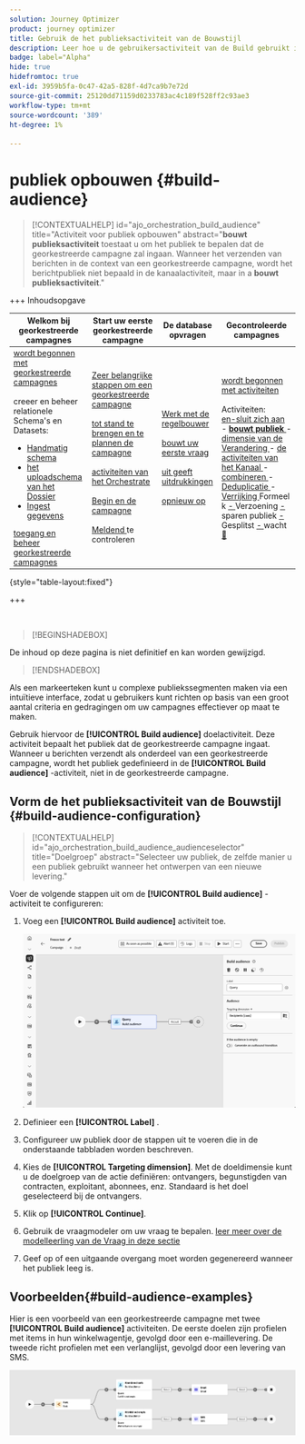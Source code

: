 ```yaml
---
solution: Journey Optimizer
product: journey optimizer
title: Gebruik de het publieksactiviteit van de Bouwstijl
description: Leer hoe u de gebruikersactiviteit van de Build gebruikt in een georkestreerde campagne
badge: label="Alpha"
hide: true
hidefromtoc: true
exl-id: 3959b5fa-0c47-42a5-828f-4d7ca9b7e72d
source-git-commit: 25120dd71159d0233783ac4c189f528ff2c93ae3
workflow-type: tm+mt
source-wordcount: '389'
ht-degree: 1%

---
```


# publiek opbouwen {#build-audience}

>[!CONTEXTUALHELP]
>id="ajo_orchestration_build_audience"
>title="Activiteit voor publiek opbouwen"
>abstract="**bouwt publieksactiviteit** toestaat u om het publiek te bepalen dat de georkestreerde campagne zal ingaan. Wanneer het verzenden van berichten in de context van een georkestreerde campagne, wordt het berichtpubliek niet bepaald in de kanaalactiviteit, maar in a **bouwt publieksactiviteit**."

+++ Inhoudsopgave

| Welkom bij georkestreerde campagnes | Start uw eerste georkestreerde campagne | De database opvragen | Gecontroleerde campagnes |
|---|---|---|---|
| [ wordt begonnen met georkestreerde campagnes ](../gs-orchestrated-campaigns.md)<br/><br/> creeer en beheer relationele Schema&#39;s en Datasets:</br> <ul><li>[ Handmatig schema ](../manual-schema.md)</li><li>[ het uploadschema van het Dossier ](../file-upload-schema.md)</li><li>[ Ingest gegevens ](../ingest-data.md)</li></ul>[ toegang en beheer georkestreerde campagnes ](../access-manage-orchestrated-campaigns.md) | [ Zeer belangrijke stappen om een georkestreerde campagne ](../gs-campaign-creation.md)<br/><br/>[ tot stand te brengen en te plannen de campagne ](../create-orchestrated-campaign.md)<br/><br/>[ activiteiten van het Orchestrate ](../orchestrate-activities.md)<br/><br/>[ Begin en de campagne ](../start-monitor-campaigns.md)<br/><br/>[ Meldend ](../reporting-campaigns.md) te controleren | [ Werk met de regelbouwer ](../orchestrated-rule-builder.md)<br/><br/>[ bouwt uw eerste vraag ](../build-query.md)<br/><br/>[ uit geeft uitdrukkingen ](../edit-expressions.md)<br/><br/>[ opnieuw op ](../retarget.md) | [ wordt begonnen met activiteiten ](about-activities.md)<br/><br/> Activiteiten:<br/>[ en-sluit zich aan ](and-join.md) - <b>[ bouwt publiek ](build-audience.md)</b> - [ dimensie van de Verandering ](change-dimension.md) - [ de activiteiten van het Kanaal ](channels.md) - [ combineren ](combine.md) - [ Deduplicatie ](deduplication.md) - [ Verrijking ](enrichment.md) Formeel k [ - ](fork.md) Verzoening [ - ](reconciliation.md) sparen publiek [ - ](save-audience.md) Gesplitst [ - ](split.md) wacht [&#128279;](wait.md) |

{style="table-layout:fixed"}

+++


<br/>

>[!BEGINSHADEBOX]

De inhoud op deze pagina is niet definitief en kan worden gewijzigd.

>[!ENDSHADEBOX]

Als een markeerteken kunt u complexe publiekssegmenten maken via een intuïtieve interface, zodat u gebruikers kunt richten op basis van een groot aantal criteria en gedragingen om uw campagnes effectiever op maat te maken.

Gebruik hiervoor de **[!UICONTROL Build audience]** doelactiviteit. Deze activiteit bepaalt het publiek dat de georkestreerde campagne ingaat. Wanneer u berichten verzendt als onderdeel van een georkestreerde campagne, wordt het publiek gedefinieerd in de **[!UICONTROL Build audience]** -activiteit, niet in de georkestreerde campagne.

## Vorm de het publieksactiviteit van de Bouwstijl {#build-audience-configuration}

>[!CONTEXTUALHELP]
>id="ajo_orchestration_build_audience_audienceselector"
>title="Doelgroep"
>abstract="Selecteer uw publiek, de zelfde manier u een publiek gebruikt wanneer het ontwerpen van een nieuwe levering."

Voer de volgende stappen uit om de **[!UICONTROL Build audience]** -activiteit te configureren:

1. Voeg een **[!UICONTROL Build audience]** activiteit toe.

   ![](../assets/build-audience.png)

1. Definieer een **[!UICONTROL Label]** .

1. Configureer uw publiek door de stappen uit te voeren die in de onderstaande tabbladen worden beschreven.

1. Kies de **[!UICONTROL Targeting dimension]**. Met de doeldimensie kunt u de doelgroep van de actie definiëren: ontvangers, begunstigden van contracten, exploitant, abonnees, enz. Standaard is het doel geselecteerd bij de ontvangers.

1. Klik op **[!UICONTROL Continue]**.

1. Gebruik de vraagmodeler om uw vraag te bepalen. [ leer meer over de modelleerling van de Vraag in deze sectie ](../orchestrated-rule-builder.md)

1. Geef op of een uitgaande overgang moet worden gegenereerd wanneer het publiek leeg is.

## Voorbeelden{#build-audience-examples}

Hier is een voorbeeld van een georkestreerde campagne met twee **[!UICONTROL Build audience]** activiteiten. De eerste doelen zijn profielen met items in hun winkelwagentje, gevolgd door een e-maillevering. De tweede richt profielen met een verlanglijst, gevolgd door een levering van SMS.

![](../assets/build-audience-2.png)
